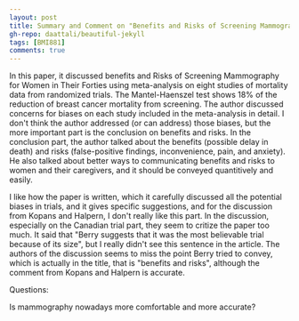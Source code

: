 ```yaml
---
layout: post
title: Summary and Comment on "Benefits and Risks of Screening Mammography for Women in Their Forties: a Statistical Appraisal"
gh-repo: daattali/beautiful-jekyll
tags: [BMI881]
comments: true
---
```


In this paper, it discussed benefits and Risks of Screening Mammography for Women in Their Forties using meta-analysis on eight studies of mortality data from randomized trials. 
The Mantel-Haenszel test shows 18% of the reduction of breast cancer mortality from screening. The author discussed concerns for biases on each study included in the 
meta-analysis in detail. I don't think the author addressed (or can address) those biases, but the more important part is the conclusion on benefits and risks. In the conclusion
part, the author talked about the benefits (possible delay in death) and risks (false-positive findings, inconvenience, pain, and anxiety). He also talked about better ways to 
communicating benefits and risks to women and their caregivers, and it should be conveyed quantitively and easily.

I like how the paper is written, which it carefully discussed all the potential biases in trials, and it gives specific suggestions, and for the discussion from Kopans and Halpern,
I don't really like this part. In the discussion, especially on the Canadian trial part, they seem to critize the paper too much. It said that "Berry suggests that it was the most 
believable trial because of its size", but I really didn't see this sentence in the article. The authors of the discussion seems to miss the point Berry tried to convey, which
is actually in the title, that is "benefits and risks", although the comment from Kopans and Halpern is accurate.

Questions:

Is mammography nowadays more comfortable and more accurate? 
